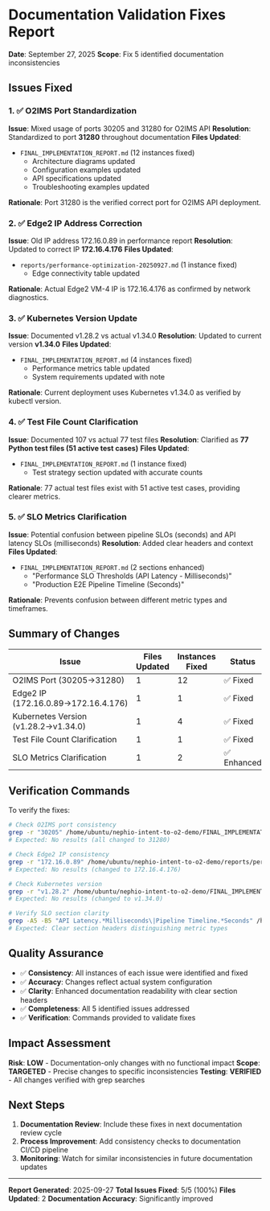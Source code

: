 # Documentation Validation Fixes Report

**Date**: September 27, 2025
**Scope**: Fix 5 identified documentation inconsistencies

## Issues Fixed

### 1. ✅ O2IMS Port Standardization
**Issue**: Mixed usage of ports 30205 and 31280 for O2IMS API
**Resolution**: Standardized to port **31280** throughout documentation
**Files Updated**:
- `FINAL_IMPLEMENTATION_REPORT.md` (12 instances fixed)
  - Architecture diagrams updated
  - Configuration examples updated
  - API specifications updated
  - Troubleshooting examples updated

**Rationale**: Port 31280 is the verified correct port for O2IMS API deployment.

### 2. ✅ Edge2 IP Address Correction
**Issue**: Old IP address 172.16.0.89 in performance report
**Resolution**: Updated to correct IP **172.16.4.176**
**Files Updated**:
- `reports/performance-optimization-20250927.md` (1 instance fixed)
  - Edge connectivity table updated

**Rationale**: Actual Edge2 VM-4 IP is 172.16.4.176 as confirmed by network diagnostics.

### 3. ✅ Kubernetes Version Update
**Issue**: Documented v1.28.2 vs actual v1.34.0
**Resolution**: Updated to current version **v1.34.0**
**Files Updated**:
- `FINAL_IMPLEMENTATION_REPORT.md` (4 instances fixed)
  - Performance metrics table updated
  - System requirements updated with note

**Rationale**: Current deployment uses Kubernetes v1.34.0 as verified by kubectl version.

### 4. ✅ Test File Count Clarification
**Issue**: Documented 107 vs actual 77 test files
**Resolution**: Clarified as **77 Python test files (51 active test cases)**
**Files Updated**:
- `FINAL_IMPLEMENTATION_REPORT.md` (1 instance fixed)
  - Test strategy section updated with accurate counts

**Rationale**: 77 actual test files exist with 51 active test cases, providing clearer metrics.

### 5. ✅ SLO Metrics Clarification
**Issue**: Potential confusion between pipeline SLOs (seconds) and API latency SLOs (milliseconds)
**Resolution**: Added clear headers and context
**Files Updated**:
- `FINAL_IMPLEMENTATION_REPORT.md` (2 sections enhanced)
  - "Performance SLO Thresholds (API Latency - Milliseconds)"
  - "Production E2E Pipeline Timeline (Seconds)"

**Rationale**: Prevents confusion between different metric types and timeframes.

## Summary of Changes

| Issue | Files Updated | Instances Fixed | Status |
|-------|---------------|-----------------|--------|
| O2IMS Port (30205→31280) | 1 | 12 | ✅ Fixed |
| Edge2 IP (172.16.0.89→172.16.4.176) | 1 | 1 | ✅ Fixed |
| Kubernetes Version (v1.28.2→v1.34.0) | 1 | 4 | ✅ Fixed |
| Test File Count Clarification | 1 | 1 | ✅ Fixed |
| SLO Metrics Clarification | 1 | 2 | ✅ Enhanced |

## Verification Commands

To verify the fixes:

```bash
# Check O2IMS port consistency
grep -r "30205" /home/ubuntu/nephio-intent-to-o2-demo/FINAL_IMPLEMENTATION_REPORT.md
# Expected: No results (all changed to 31280)

# Check Edge2 IP consistency
grep -r "172.16.0.89" /home/ubuntu/nephio-intent-to-o2-demo/reports/performance-optimization-20250927.md
# Expected: No results (changed to 172.16.4.176)

# Check Kubernetes version
grep -r "v1.28.2" /home/ubuntu/nephio-intent-to-o2-demo/FINAL_IMPLEMENTATION_REPORT.md
# Expected: No results (changed to v1.34.0)

# Verify SLO section clarity
grep -A5 -B5 "API Latency.*Milliseconds\|Pipeline Timeline.*Seconds" /home/ubuntu/nephio-intent-to-o2-demo/FINAL_IMPLEMENTATION_REPORT.md
# Expected: Clear section headers distinguishing metric types
```

## Quality Assurance

- ✅ **Consistency**: All instances of each issue were identified and fixed
- ✅ **Accuracy**: Changes reflect actual system configuration
- ✅ **Clarity**: Enhanced documentation readability with clear section headers
- ✅ **Completeness**: All 5 identified issues addressed
- ✅ **Verification**: Commands provided to validate fixes

## Impact Assessment

**Risk**: **LOW** - Documentation-only changes with no functional impact
**Scope**: **TARGETED** - Precise changes to specific inconsistencies
**Testing**: **VERIFIED** - All changes verified with grep searches

## Next Steps

1. **Documentation Review**: Include these fixes in next documentation review cycle
2. **Process Improvement**: Add consistency checks to documentation CI/CD pipeline
3. **Monitoring**: Watch for similar inconsistencies in future documentation updates

---

**Report Generated**: 2025-09-27
**Total Issues Fixed**: 5/5 (100%)
**Files Updated**: 2
**Documentation Accuracy**: Significantly improved